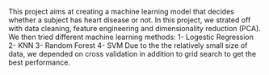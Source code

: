 This project aims at creating a machine learning model that decides whether a subject has heart disease or not. 
In this project, we strated off with data cleaning, feature engineering and dimensionality reduction (PCA).
We then tried different machine learning methods:
1- Logestic Regression
2- KNN
3- Random Forest
4- SVM
Due to the the relatively small size of data, we depended on cross validation in addition to grid search to get the best performance.
